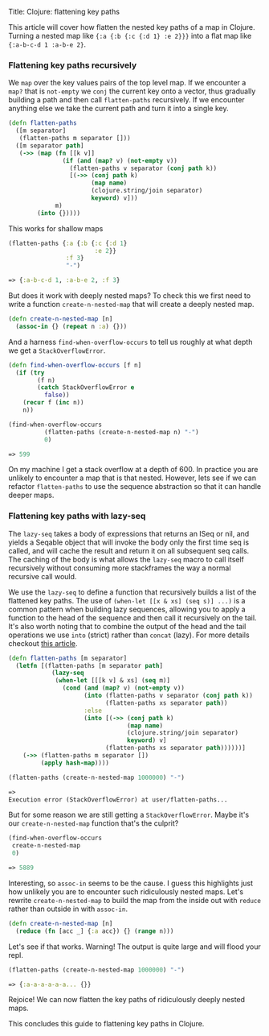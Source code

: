 Title: Clojure: flattening key paths

This article will cover how flatten the nested key paths of a map in Clojure. Turning a nested map like `{:a {:b {:c {:d 1} :e 2}}}` into a flat map like `{:a-b-c-d 1 :a-b-e 2}`.

### Flattening key paths recursively

We `map` over the key values pairs of the top level map. If we encounter a `map?` that is `not-empty` we `conj` the current key onto a vector, thus gradually building a path and then call `flatten-paths` recursively. If we encounter anything else we take the current path and turn it into a single key.

```clojure
(defn flatten-paths
  ([m separator]
   (flatten-paths m separator []))
  ([m separator path]
   (->> (map (fn [[k v]]
               (if (and (map? v) (not-empty v))
                 (flatten-paths v separator (conj path k))
                 [(->> (conj path k)
                       (map name)
                       (clojure.string/join separator)
                       keyword) v]))
             m)
        (into {}))))
```

This works for shallow maps

```clojure
(flatten-paths {:a {:b {:c {:d 1}
                        :e 2}}
                :f 3}
                "-")

=> {:a-b-c-d 1, :a-b-e 2, :f 3}
```

But does it work with deeply nested maps? To check this we first need to write a function `create-n-nested-map` that will create a deeply nested map.

```clojure
(defn create-n-nested-map [n]
  (assoc-in {} (repeat n :a) {}))
```

And a harness `find-when-overflow-occurs` to tell us roughly at what depth we get a `StackOverflowError`.

```clojure
(defn find-when-overflow-occurs [f n]
  (if (try
        (f n)
        (catch StackOverflowError e
          false))
    (recur f (inc n))
    n))

(find-when-overflow-occurs
          (flatten-paths (create-n-nested-map n) "-")
          0)

=> 599
```

On my machine I get a stack overflow at a depth of 600. In practice you are unlikely to encounter a map that is that nested. However, lets see if we can refactor `flatten-paths` to use the sequence abstraction so that it can handle deeper maps.

### Flattening key paths with lazy-seq

The `lazy-seq` takes a body of expressions that returns an ISeq or nil, and yields
a Seqable object that will invoke the body only the first time seq
is called, and will cache the result and return it on all subsequent
seq calls. The caching of the body is what allows the `lazy-seq` macro to call itself recursively without consuming more stackframes the way a normal recursive call would.

We use the `lazy-seq` to define a function that recursively builds a list of the flattened key paths. The use of `(when-let [[x & xs] (seq s)] ...)` is a common pattern when building lazy sequences, allowing you to apply a function to the head of the sequence and then call it recursively on the tail. It's also worth noting that to combine the output of the head and the tail operations we use `into` (strict) rather than `concat` (lazy). For more details checkout [this article](https://stuartsierra.com/2015/04/26/clojure-donts-concat).

```clojure
(defn flatten-paths [m separator]
  (letfn [(flatten-paths [m separator path]
            (lazy-seq
             (when-let [[[k v] & xs] (seq m)]
               (cond (and (map? v) (not-empty v))
                     (into (flatten-paths v separator (conj path k))
                           (flatten-paths xs separator path))
                     :else
                     (into [(->> (conj path k)
                                 (map name)
                                 (clojure.string/join separator)
                                 keyword) v]
                           (flatten-paths xs separator path))))))]
    (->> (flatten-paths m separator [])
         (apply hash-map))))

(flatten-paths (create-n-nested-map 1000000) "-")

=>
Execution error (StackOverflowError) at user/flatten-paths...

```

But for some reason we are still getting a `StackOverflowError`. Maybe it's our `create-n-nested-map` function that's the culprit?

```clojure
(find-when-overflow-occurs
 create-n-nested-map
 0)

=> 5889
```

Interesting, so `assoc-in` seems to be the cause. I guess this highlights just how unlikely you are to encounter such ridiculously nested maps. Let's rewrite `create-n-nested-map` to build the map from the inside out with `reduce` rather than outside in with `assoc-in`.

```clojure
(defn create-n-nested-map [n]
  (reduce (fn [acc _] {:a acc}) {} (range n)))
```

Let's see if that works. Warning! The output is quite large and will flood your repl.

```clojure
(flatten-paths (create-n-nested-map 1000000) "-")

=> {:a-a-a-a-a-a... {}}
```

Rejoice! We can now flatten the key paths of ridiculously deeply nested maps.

This concludes this guide to flattening key paths in Clojure.

